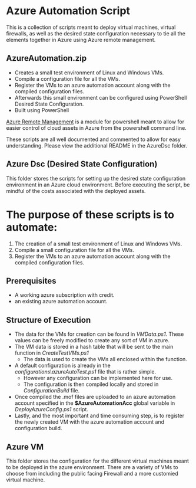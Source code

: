 # Azure Automation Script

This is a collection of scripts meant to deploy virtual machines, virtual firewalls, as well as the desired state configuration necessary to tie all the elements together in Azure using Azure remote management. 

## AzureAutomation.zip
* Creates a small test environment of Linux and Windows VMs. 
* Compile a configuration file for all the VMs. 
* Register the VMs to an azure automation account along with the compiled configuration files. 
* Afterwards this small environment can be configured using PowerShell Desired State Configuration.
* Built using PowerShell

[Azure Remote Management](https://docs.microsoft.com/en-us/powershell/azure/azurerm/overview?view=azurermps-6.13.0) is a module for powershell meant to allow for easier control of cloud assets in Azure from the powershell command line.

These scripts are all well documented and commented to allow for easy understanding. Please view the additional README in the AzureDsc folder. 

## Azure Dsc (Desired State Configuration)

This folder stores the scripts for setting up the desired state configuration environment in an Azure cloud environment. Before executing the script, be mindful of the costs associated with the deployed assets.

# The purpose of these scripts is to automate:
1. The creation of a small test environment of Linux and Windows VMs. 
2. Compile a small configuration file for all the VMs. 
3. Register the VMs to an azure automation account along with the compiled configuration files. 

## Prerequisites
* A working azure subscription with credit. 
* an existing azure automation account.

## Structure of Execution
* The data for the VMs for creation can be found in *VMData.ps1*. These values can be freely modified to create any sort of VM in azure. 
* The VM data is stored in a hash table that will be sent to the main function in *CreateTestVMs.ps1*
    * The data is used to create the VMs all enclosed within the function. 
* A default configuration is already in the *configurations\azureAutoTest.ps1* file that is rather simple. 
    * However any configuration can be implemented here for use. 
    * The configuration is then compiled locally and stored in *ConfigurationBuild* file.
* Once compiled the .mof files are uploaded to an azure automation account specified in the **$AzureAutomationAcc** global variable in *DeployAzureConfig.ps1* script.
* Lastly, and the most important and time consuming step, is to register the newly created VM with the azure automation account and configuration build. 


## Azure VM

This folder stores the configuration for the different virtual machines meant to be deployed in the azure environment. There are a variety of VMs to choose from including the public facing Firewall and a more customied virtual machine. 

